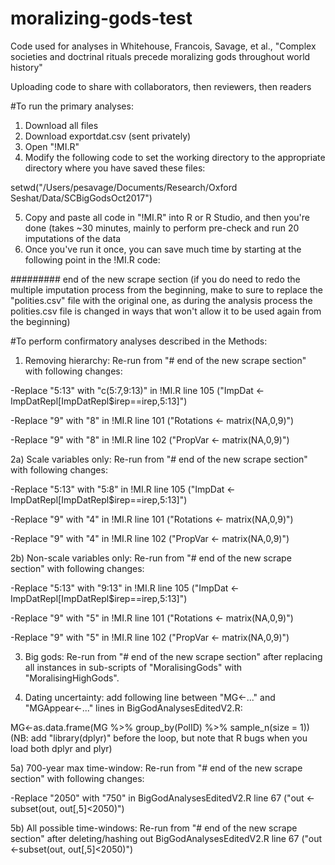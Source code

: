 # moralizing-gods-test
Code used for analyses in Whitehouse, Francois, Savage, et al., "Complex societies and doctrinal rituals precede moralizing gods throughout world history"

Uploading code to share with collaborators, then reviewers, then readers

#To run the primary analyses:
1) Download all files
2) Download exportdat.csv (sent privately)
3) Open "!MI.R"
4) Modify the following code to set the working directory to the appropriate directory where you have saved these files:

setwd("/Users/pesavage/Documents/Research/Oxford Seshat/Data/SCBigGodsOct2017")

5) Copy and paste all code in "!MI.R" into R or R Studio, and then you're done (takes ~30 minutes, mainly to perform pre-check and run 20 imputations of the data
6) Once you've run it once, you can save much time by starting at the following point in the !MI.R code:

######### end of the new scrape section
(if you do need to redo the multiple imputation process from the beginning, make to sure to replace the "polities.csv" file with the original one, as during the analysis process the polities.csv file is changed in ways that won't allow it to be used again from the beginning)

#To perform confirmatory analyses described in the Methods:
1) Removing hierarchy: 
Re-run from "# end of the new scrape section" with following changes:

-Replace "5:13" with "c(5:7,9:13)" in !MI.R line 105 ("ImpDat <- ImpDatRepl[ImpDatRepl$irep==irep,5:13]")

-Replace "9" with "8" in !MI.R line 101 ("Rotations <- matrix(NA,0,9)")

-Replace "9" with "8" in !MI.R line 102 ("PropVar <- matrix(NA,0,9)")

2a) Scale variables only:
Re-run from "# end of the new scrape section" with following changes:

-Replace "5:13" with "5:8" in !MI.R line 105 ("ImpDat <- ImpDatRepl[ImpDatRepl$irep==irep,5:13]")

-Replace "9" with "4" in !MI.R line 101 ("Rotations <- matrix(NA,0,9)")

-Replace "9" with "4" in !MI.R line 102 ("PropVar <- matrix(NA,0,9)")

2b) Non-scale variables only:
Re-run from "# end of the new scrape section" with following changes:

-Replace "5:13" with "9:13" in !MI.R line 105 ("ImpDat <- ImpDatRepl[ImpDatRepl$irep==irep,5:13]")

-Replace "9" with "5" in !MI.R line 101 ("Rotations <- matrix(NA,0,9)")

-Replace "9" with "5" in !MI.R line 102 ("PropVar <- matrix(NA,0,9)")

3) Big gods:
Re-run from "# end of the new scrape section" after replacing all instances in sub-scripts of "MoralisingGods" with "MoralisingHighGods". 

4) Dating uncertainty:
add following line between "MG<-..." and "MGAppear<-..." lines in BigGodAnalysesEditedV2.R: 

MG<-as.data.frame(MG %>% group_by(PolID) %>% sample_n(size = 1)) 
(NB: add "library(dplyr)" before the loop, but note that R bugs when you load both dplyr and plyr)

5a) 700-year max time-window:
Re-run from "# end of the new scrape section" with following changes:

-Replace "2050" with "750" in BigGodAnalysesEditedV2.R line 67 ("out <-subset(out, out[,5]<2050)")

5b) All possible time-windows:
Re-run from "# end of the new scrape section" after deleting/hashing out BigGodAnalysesEditedV2.R line 67 ("out <-subset(out, out[,5]<2050)")
